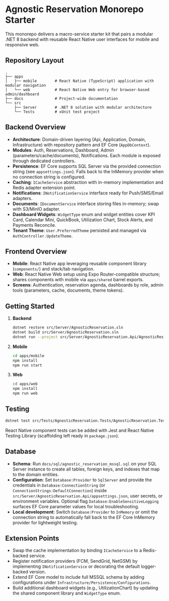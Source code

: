 # Agnostic Reservation Monorepo Starter

This monorepo delivers a macro-service starter kit that pairs a modular .NET 8 backend with reusable React Native user interfaces for mobile and responsive web.

## Repository Layout

```
.
├── apps
│   ├── mobile        # React Native (TypeScript) application with modular navigation
│   └── web           # React Native Web entry for browser-based admin/dashboard
├── docs              # Project-wide documentation
└── src
    ├── Server        # .NET 8 solution with modular architecture
    └── Tests         # xUnit test project
```

## Backend Overview

* **Architecture**: Domain-driven layering (Api, Application, Domain, Infrastructure) with repository pattern and EF Core (`AppDbContext`).
* **Modules**: Auth, Reservations, Dashboard, Admin (parameters/cache/documents), Notifications. Each module is exposed through dedicated controllers.
* **Persistence**: EF Core supports SQL Server via the provided connection string (see `appsettings.json`). Falls back to the InMemory provider when no connection string is configured.
* **Caching**: `ICacheService` abstraction with in-memory implementation and Redis adapter extension point.
* **Notifications**: `INotificationService` interface ready for Push/SMS/Email adapters.
* **Documents**: `IDocumentService` interface storing files in-memory; swap with S3/MinIO adapter.
* **Dashboard Widgets**: `WidgetType` enum and widget entities cover KPI Card, Calendar Mini, QuickBook, Utilization Chart, Stock Alerts, and Payments Reconcile.
* **Tenant Theme**: `User.PreferredTheme` persisted and managed via `AuthController.UpdateTheme`.

## Frontend Overview

* **Mobile**: React Native app leveraging reusable component library (`components/`) and stack/tab navigation.
* **Web**: React Native Web setup using Expo Router-compatible structure; shares components with mobile via `apps/shared` barrel exports.
* **Screens**: Authentication, reservation agenda, dashboards by role, admin tools (parameters, cache, documents, theme tokens).

## Getting Started

1. **Backend**
   ```bash
   dotnet restore src/Server/AgnosticReservation.sln
   dotnet build src/Server/AgnosticReservation.sln
   dotnet run --project src/Server/AgnosticReservation.Api/AgnosticReservation.Api.csproj
   ```

2. **Mobile**
   ```bash
   cd apps/mobile
   npm install
   npm run start
   ```

3. **Web**
   ```bash
   cd apps/web
   npm install
   npm run web
   ```

## Testing

```bash
dotnet test src/Tests/AgnosticReservation.Tests/AgnosticReservation.Tests.csproj
```

React Native component tests can be added with Jest and React Native Testing Library (scaffolding left ready in `package.json`).

## Database

* **Schema**: Run `docs/sql/agnostic_reservation_mssql.sql` on your SQL Server instance to create all tables, foreign keys, and indexes that map to the domain entities.
* **Configuration**: Set `Database:Provider` to `SqlServer` and provide the credentials in `Database:ConnectionString` (or `ConnectionStrings:DefaultConnection`) inside `src/Server/AgnosticReservation.Api/appsettings.json`, user secrets, or environment variables. Optional flag `Database:EnableSensitiveLogging` surfaces EF Core parameter values for local troubleshooting.
* **Local development**: Switch `Database:Provider` to `InMemory` or omit the connection string to automatically fall back to the EF Core InMemory provider for lightweight testing.

## Extension Points

* Swap the cache implementation by binding `ICacheService` to a Redis-backed service.
* Register notification providers (FCM, SendGrid, NetGSM) by implementing `INotificationService` or decorating the default logger-backed version.
* Extend EF Core model to include full MSSQL schema by adding configurations under `Infrastructure/Persistence/Configurations`.
* Build additional dashboard widgets (e.g., UtilizationChart) by updating the shared component library and `WidgetType` enum.
